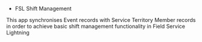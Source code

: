 * FSL Shift Management

This app synchronises Event records with Service Territory Member records in order to achieve basic shift management functionality in Field Service Lightning